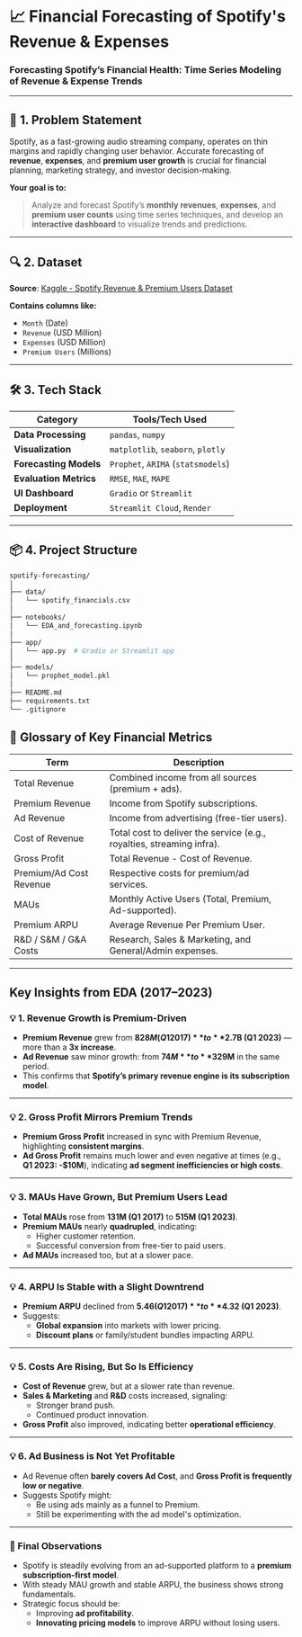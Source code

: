 # 📈 Financial Forecasting of Spotify's Revenue & Expenses

### Forecasting Spotify’s Financial Health: Time Series Modeling of Revenue & Expense Trends

---

## 🧠 1. Problem Statement

Spotify, as a fast-growing audio streaming company, operates on thin margins and rapidly changing user behavior. Accurate forecasting of **revenue**, **expenses**, and **premium user growth** is crucial for financial planning, marketing strategy, and investor decision-making.

**Your goal is to:**

> Analyze and forecast Spotify’s **monthly revenues**, **expenses**, and **premium user counts** using time series techniques, and develop an **interactive dashboard** to visualize trends and predictions.

---

## 🔍 2. Dataset

**Source**: [Kaggle - Spotify Revenue & Premium Users Dataset](https://www.kaggle.com/datasets/mauryansshivam/spotify-revenue-expenses-and-its-premium-users)

**Contains columns like:**

- `Month` (Date)
- `Revenue` (USD Million)
- `Expenses` (USD Million)
- `Premium Users` (Millions)

---

## 🛠️ 3. Tech Stack

| Category              | Tools/Tech Used                      |
|-----------------------|--------------------------------------|
| **Data Processing**   | `pandas`, `numpy`                    |
| **Visualization**     | `matplotlib`, `seaborn`, `plotly`   |
| **Forecasting Models**| `Prophet`, `ARIMA` (`statsmodels`)  |
| **Evaluation Metrics**| `RMSE`, `MAE`, `MAPE`                |
| **UI Dashboard**      | `Gradio` or `Streamlit`             |
| **Deployment**        | `Streamlit Cloud`, `Render`         |

---

## 📦 4. Project Structure

```bash
spotify-forecasting/
│
├── data/
│   └── spotify_financials.csv
│
├── notebooks/
│   └── EDA_and_forecasting.ipynb
│
├── app/
│   └── app.py  # Gradio or Streamlit app
│
├── models/
│   └── prophet_model.pkl
│
├── README.md
├── requirements.txt
└── .gitignore
```
## 🧾 Glossary of Key Financial Metrics

| **Term**                  | **Description**                                                                 |
|--------------------------|---------------------------------------------------------------------------------|
| Total Revenue            | Combined income from all sources (premium + ads).                               |
| Premium Revenue          | Income from Spotify subscriptions.                                              |
| Ad Revenue               | Income from advertising (free-tier users).                                      |
| Cost of Revenue          | Total cost to deliver the service (e.g., royalties, streaming infra).           |
| Gross Profit             | Total Revenue - Cost of Revenue.                                                |
| Premium/Ad Cost Revenue  | Respective costs for premium/ad services.                                       |
| MAUs                     | Monthly Active Users (Total, Premium, Ad-supported).                            |
| Premium ARPU             | Average Revenue Per Premium User.                                               |
| R&D / S&M / G&A Costs    | Research, Sales & Marketing, and General/Admin expenses.                        |

---

## Key Insights from EDA (2017–2023)

### 💡 1. Revenue Growth is Premium-Driven
- **Premium Revenue** grew from **$828M (Q1 2017)** to **$2.7B (Q1 2023)** — more than a **3x increase**.
- **Ad Revenue** saw minor growth: from **$74M** to **$329M** in the same period.
- This confirms that **Spotify’s primary revenue engine is its subscription model**.

---

### 💡 2. Gross Profit Mirrors Premium Trends
- **Premium Gross Profit** increased in sync with Premium Revenue, highlighting **consistent margins**.
- **Ad Gross Profit** remains much lower and even negative at times (e.g., **Q1 2023: -$10M**), indicating **ad segment inefficiencies or high costs**.

---

### 💡 3. MAUs Have Grown, But Premium Users Lead
- **Total MAUs** rose from **131M (Q1 2017)** to **515M (Q1 2023)**.
- **Premium MAUs** nearly **quadrupled**, indicating:
  - Higher customer retention.
  - Successful conversion from free-tier to paid users.
- **Ad MAUs** increased too, but at a slower pace.

---

### 💡 4. ARPU Is Stable with a Slight Downtrend
- **Premium ARPU** declined from **$5.46 (Q1 2017)** to **$4.32 (Q1 2023)**.
- Suggests:
  - **Global expansion** into markets with lower pricing.
  - **Discount plans** or family/student bundles impacting ARPU.

---

### 💡 5. Costs Are Rising, But So Is Efficiency
- **Cost of Revenue** grew, but at a slower rate than revenue.
- **Sales & Marketing** and **R&D** costs increased, signaling:
  - Stronger brand push.
  - Continued product innovation.
- **Gross Profit** also improved, indicating better **operational efficiency**.

---

### 💡 6. Ad Business is Not Yet Profitable
- Ad Revenue often **barely covers Ad Cost**, and **Gross Profit is frequently low or negative**.
- Suggests Spotify might:
  - Be using ads mainly as a funnel to Premium.
  - Still be experimenting with the ad model's optimization.

---

### 📌 Final Observations
- Spotify is steadily evolving from an ad-supported platform to a **premium subscription-first model**.
- With steady MAU growth and stable ARPU, the business shows strong fundamentals.
- Strategic focus should be:
  - Improving **ad profitability**.
  - **Innovating pricing models** to improve ARPU without losing users.

